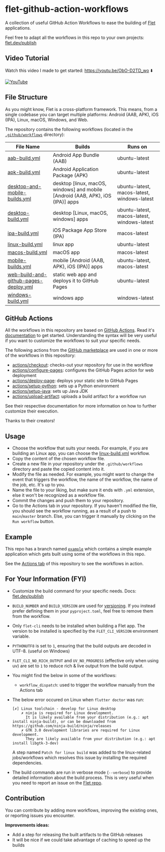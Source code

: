 # flet-github-action-workflows

A collection of useful GitHub Action Workflows to ease the building of [Flet](https://flet.dev) applications.

Feel free to adapt all the workflows in this repo to your own projects: [flet.dev/publish](https://flet.dev/publish)

## Video Tutorial

Watch this video I made to get started: https://youtu.be/ObO-D2TD_wo ⬇️

[![YouTube](http://i.ytimg.com/vi/ObO-D2TD_wo/hqdefault.jpg)](https://www.youtube.com/watch?v=ObO-D2TD_wo)

## File Structure

As you might know, Flet is a cross-platform framework. This means, from a single codebase you can target multiple platforms: Android (AAB, APK), iOS (IPA), Linux, macOS, Windows, and Web.

The repository contains the following workflows (located in the [`.github/workflows`](.github/workflows) directory):


| File Name                                                                                        | Builds                                                                          | Runs on                                     |
|--------------------------------------------------------------------------------------------------|---------------------------------------------------------------------------------|---------------------------------------------|
| [aab-build.yml](.github/workflows/aab-build.yml)                                                 | Android App Bundle (AAB)                                                        | ubuntu-latest                               |
| [apk-build.yml](.github/workflows/apk-build.yml)                                                 | Android Application Package (APK)                                               | ubuntu-latest                               |
| [desktop-and-mobile-builds.yml](.github/workflows/desktop-and-mobile-builds.yml)                 | desktop [linux, macOS, windows] and mobile [Android (AAB, APK), iOS (IPA)] apps | ubuntu-latest, macos-latest, windows-latest |
| [desktop-build.yml](.github/workflows/desktop-builds.yml)                                        | desktop [Linux, macOS, windows] apps                                            | ubuntu-latest, macos-latest, windows-latest |
| [ipa-build.yml](.github/workflows/ipa-build.yml)                                                 | iOS Package App Store (IPA)                                                     | macos-latest                                |
| [linux-build.yml](.github/workflows/linux-build.yml)                                             | linux app                                                                       | ubuntu-latest                               |
| [macos-build.yml](.github/workflows/macos-build.yml)                                             | macOS app                                                                       | macos-latest                                |
| [mobile-builds.yml](.github/workflows/mobile-builds.yml)                                         | mobile [Android (AAB, APK), iOS (IPA)] apps                                     | ubuntu-latest, macos-latest                 |
| [web-build-and-github-pages-deploy.yml](.github/workflows/web-build-and-github-pages-deploy.yml) | static web app and deploys it to GitHub Pages                                   | ubuntu-latest                               |
| [windows-build.yml](.github/workflows/windows-build.yml)                                         | windows app                                                                     | windows-latest                              |

## GitHub Actions 

All the workflows in this repository are based on [GitHub Actions](https://github.com/features/actions). 
Read it's [documentation](https://docs.github.com/en/actions/writing-workflows/workflow-syntax-for-github-actions) to get started. Understanding the syntax will be very useful if you want to customize the workflows to suit your specific needs.

The following actions from the [GitHub marketplace](https://github.com/marketplace?type=actions) are used in one or more of the workflows in this repository:

- [actions/checkout](https://github.com/marketplace/actions/checkout): checks-out your repository for use in the workflow
- [actions/configure-pages](https://github.com/marketplace/actions/configure-pages): configures the GitHub Pages action for web deployment
- [actions/deploy-page](https://github.com/marketplace/actions/deploy-pages): deploys your static site to GitHub Pages
- [actions/setup-python](https://github.com/marketplace/actions/setup-python): sets up a Python environment
- [actions/setup-java](https://github.com/marketplace/actions/setup-java-jdk): sets up Java JDK
- [actions/upload-artifact](https://github.com/marketplace/actions/upload-a-build-artifact): uploads a build artifact for a workflow run

See their respective documentation for more information on how to further customize their execution.

Thanks to their creators!

## Usage
- Choose the workflow that suits your needs. For example, if you are building an Linux app, you can choose the [linux-build.yml](.github/workflows/linux-build.yml) workflow.
- Copy the content of the chosen workflow file.
- Create a new file in your repository under the `.github/workflows` directory and paste the copied content into it.
- Modify the file as needed. For example, you might want to change the event that triggers the workflow, the name of the workflow, the name of the job, etc. It's up to you.
- Name the file to your liking, but make sure it ends with `.yml` extension, else it won't be recognized as a workflow file.
- Commit the changes and push them to your repository.
- Go to the Actions tab in your repository. If you haven't modified the file, you should see the workflow running, as a result of a push to `main`/`master` branch. Else, you can trigger it manually by clicking on the `Run workflow` button.

## Example

This repo has a branch named [`example`](https://github.com/ndonkoHenri/flet-github-action-workflows/tree/example) which contains a simple example application which gets built using some of the workflows in this repo.

See the [Actions tab](https://github.com/ndonkoHenri/flet-github-action-workflows/actions) of this repository to see the workflows in action.

## For Your Information (FYI)

- Customize the build command for your specific needs. Docs: [flet.dev/publish](https://flet.dev/publish)
- `BUILD_NUMBER` and `BUILD_VERSION` are used for [versioning](https://flet.dev/docs/publish#versioning). If you instead prefer defining them in your `pyproject.toml`, feel free to remove them from the workflow.
- Only `flet-cli` needs to be installed when building a Flet app. The version to be installed is specified by the `FLET_CLI_VERSION` environment variable.
- `PYTHONUTF8` is set to `1`, ensuring that the build outputs are decoded in UTF-8. (useful on Windows)
- `FLET_CLI_NO_RICH_OUTPUT` and `UV_NO_PROGRESS` (effective only when using uv) are set to `1` to reduce rich & live output from the build output.
- You might find the below in some of the workflows:
  - `workflow_dispatch`: used to trigger the workflow manually from the Actions tab
- The below error occured on Linux when `flutter doctor` was run:
    ```
    [✗] Linux toolchain - develop for Linux desktop
        ✗ ninja is required for Linux development.
          It is likely available from your distribution (e.g.: apt install ninja-build), or can be downloaded from https://github.com/ninja-build/ninja/releases
        ✗ GTK 3.0 development libraries are required for Linux development.
          They are likely available from your distribution (e.g.: apt install libgtk-3-dev)
    ```
    
    A step named `Patch for linux build` was added to the linux-related jobs/workflows which resolves this issue by installing the required dependencies.
- The build commands are run in verbose mode (`--verbose`) to provide detailed information about the build process. This is very useful when you need to report an issue on the [Flet repo](https://github.com/flet-dev/flet).

## Contribution

You can contribute by adding more workflows, improving the existing ones, or reporting issues you encounter.

**Improvements ideas:**
- Add a step for releasing the built artifacts to the GitHub releases
- It will be nice if we could take advantage of caching to speed up the builds

